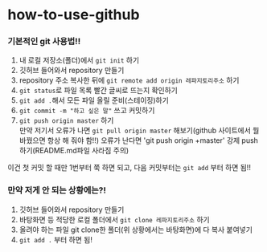 # how-to-use-github
### 기본적인 git 사용법!!
1. 내 로컬 저장소(폴더)에서 `git init` 하기
1. 깃허브 들어와서 repository 만들기
1. repository 주소 복사한 뒤에 `git remote add origin 레파지토리주소` 하기
1. `git status`로 파일 목록 빨간 글씨로 뜨는지 확인하기
1. `git add .`해서 모든 파일 올릴 준비(스테이징)하기
1. `git commit -m "하고 싶은 말"` 쓰고 커밋하기
1. `git push origin master` 하기  
만약 저기서 오류가 나면 `git pull origin master` 해보기(github 사이트에서 뭘 바꿨으면 항상 해 줘야 함!!)
오류가 난다면 'git push origin +master' 강제 push하기(README.md파일 사라짐 주의)

이건 첫 커밋 할 때만 1번부터 쭉 하면 되고, 다음 커밋부터는 `git add` 부터 하면 됨!!

### 만약 저게 안 되는 상황에는?!
1. 깃허브 들어와서 repository 만들기
1. 바탕화면 등 적당한 로컬 폴더에서 `git clone 레파지토리주소` 하기
1. 올려야 하는 파일 git clone한 폴더(위 상황에서는 바탕화면)에 다 복사 붙여넣기
1. `git add .` 부터 하면 됨!
